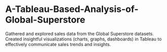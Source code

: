 # A-Tableau-Based-Analysis-of-Global-Superstore
Gathered and explored sales data from the Global Superstore datasets. Created insightful visualizations (charts, graphs, dashboards) in Tableau to effectively communicate sales trends and insights.
